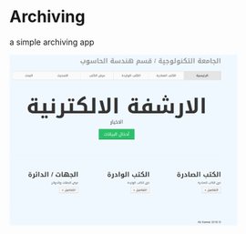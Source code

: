 # Archiving
a simple archiving app

<img width="400" height="300" src="https://raw.githubusercontent.com/alikamal1/Archiving/master/screenshot.PNG">
